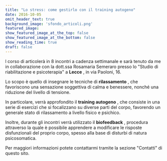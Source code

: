 ```yaml
---
title: "Lo stress: come gestirlo con il training autogeno"
date: 2016-10-05
omit_header_text: true
background_image: 'sfondo_articoli.png'
featured_image: 
show_featured_image_at_the_top: false
show_featured_image_at_the_bottom: false
show_reading_time: true
draft: false
---
```


l corso di articolerà in 8 incontri a cadenza settimanale e sarà tenuto da me
in collaborazione con la dott.ssa Rosamaria Semeraro presso lo "Studio di
riabilitazione e psicoterapia" a **Lecce** , in via Paoloni, 16.  
  
Lo scopo è quello di insegnare le tecniche di **rilassamento** , che
favoriscono una sensazione soggettiva di calma e benessere, nonché una
riduzione del livello di tensione.  
  
In particolare, verrà approfondito il **training autogeno** , che consiste in
una serie di esercizi che si focalizzano su diverse parti del corpo, favorendo
un generale stato di rilassamento a livello fisico e psichico.  
  
Inoltre, durante gli incontri verrà utilizzato il **biofeedback** , procedura
attraverso la quale è possibile apprendere a modificare le risposte
disfunzionali del proprio corpo, spesso alla base di disturbi di natura
psicosomatica.  
  
Per maggiori informazioni potete contattarmi tramite la sezione "Contatti" di
questo sito.  

